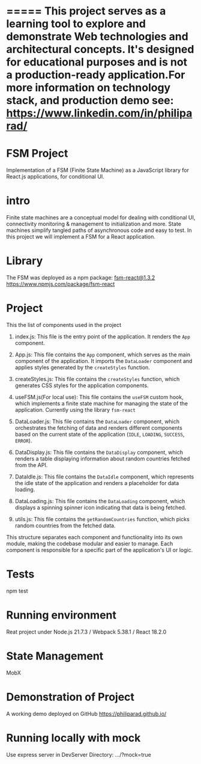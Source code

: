 =====
This project serves as a learning tool to explore and demonstrate Web technologies and architectural concepts. It's designed for educational purposes and is not a production-ready application.For more information on technology stack, and production demo see: https://www.linkedin.com/in/philiparad/
=====

# FSM Project
Implementation of a FSM (Finite State Machine) as a JavaScript
library for React.js applications, for conditional UI.


intro
=====
Finite state machines are a conceptual model for dealing with conditional UI, connectivity monitoring & 
management to initialization and more. State machines simplify tangled paths of asynchronous code and easy to test.
In this project we will implement a FSM for a React application.

Library
=======
The FSM was deployed as a npm package:
fsm-react@1.3.2
https://www.npmjs.com/package/fsm-react

Project
=======
This the list of components used in the project
1. index.js: This file is the entry point of the application. It renders the `App` component.

2. App.js: This file contains the `App` component, which serves as the main component of the application. 
   It imports the `DataLoader` component and applies styles generated by the `createStyles` function.

3. createStyles.js: This file contains the `createStyles` function, which generates CSS styles for the application components.

4. useFSM.js(For local use): This file contains the `useFSM` custom hook, which implements a finite state machine for managing the state of the application.
   Currently using the library `fsm-react`
   
6. DataLoader.js: This file contains the `DataLoader` component, which orchestrates the fetching of data and renders different components based 
   on the current state of the application (`IDLE`, `LOADING`, `SUCCESS`, `ERROR`).

7. DataDisplay.js: This file contains the `DataDisplay` component, which renders a table displaying information about random countries fetched from the API.

8. DataIdle.js: This file contains the `DataIdle` component, which represents the idle state of the application and renders a placeholder for data loading.

9. DataLoading.js: This file contains the `DataLoading` component, which displays a spinning spinner icon indicating that data is being fetched.

10. utils.js: This file contains the `getRandomCountries` function, which picks random countries from the fetched data.

This structure separates each component and functionality into its own module, making the codebase modular and easier to manage. 
Each component is responsible for a specific part of the application's UI or logic.

Tests
=====
npm test

Running environment
===================
Reat project under Node.js 21.7.3 / Webpack 5.38.1 / React 18.2.0

State Management
================
MobX

Demonstration of Project
=======================
A working demo deployed on GitHub https://philiparad.github.io/

Running locally with mock
========================
Use express server in DevServer Directory: .../?mock=true


